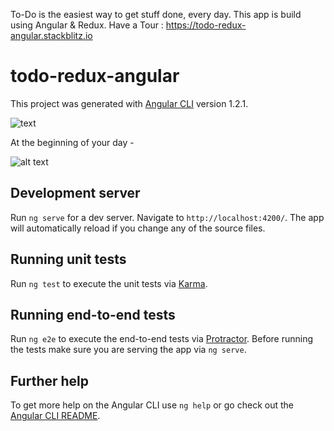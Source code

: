 To-Do is the easiest way to get stuff done, every day. This app is build using Angular & Redux. 
Have a Tour : https://todo-redux-angular.stackblitz.io

# todo-redux-angular

This project was generated with [Angular CLI](https://github.com/angular/angular-cli) version 1.2.1.

![text](http://i66.tinypic.com/vigyno.png)

At the beginning of your day -

![alt text](http://i64.tinypic.com/72c2kp.png)

## Development server

Run `ng serve` for a dev server. Navigate to `http://localhost:4200/`. The app will automatically reload if you change any of the source files.

## Running unit tests

Run `ng test` to execute the unit tests via [Karma](https://karma-runner.github.io).

## Running end-to-end tests

Run `ng e2e` to execute the end-to-end tests via [Protractor](http://www.protractortest.org/).
Before running the tests make sure you are serving the app via `ng serve`.

## Further help

To get more help on the Angular CLI use `ng help` or go check out the [Angular CLI README](https://github.com/angular/angular-cli/blob/master/README.md).
